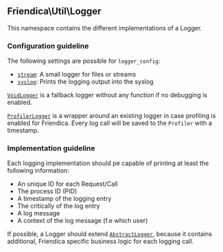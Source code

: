 ## Friendica\Util\Logger

This namespace contains the different implementations of a Logger.

### Configuration guideline

The following settings are possible for `logger_config`:
-	[`stream`](StreamLogger.php): A small logger for files or streams
-	[`syslog`](SyslogLogger.php): Prints the logging output into the syslog

[`VoidLogger`](VoidLogger.php) is a fallback logger without any function if no debugging is enabled.

[`ProfilerLogger`](ProfilerLogger.php) is a wrapper around an existing logger in case profiling is enabled for Friendica.
Every log call will be saved to the `Profiler` with a timestamp.

### Implementation guideline

Each logging implementation should pe capable of printing at least the following information:
-	An unique ID for each Request/Call
-	The process ID (PID)
-	A timestamp of the logging entry
-	The critically of the log entry
-	A log message
-	A context of the log message (f.e which user)

If possible, a Logger should extend [`AbstractLogger`](AbstractLogger.php), because it contains additional, Friendica specific business logic for each logging call.
